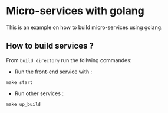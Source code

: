 # Micro-services with golang
This is an example on how to build micro-services using golang.

## How to build services ?
From `build directory` run the follwing commandes:

* Run the front-end service with : 
```
make start
```

* Run other services :
```
make up_build
```

